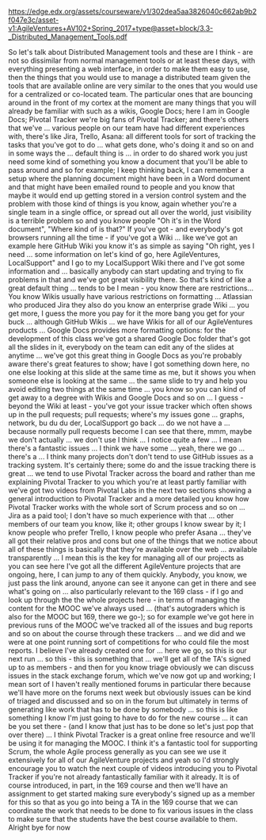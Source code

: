 https://edge.edx.org/assets/courseware/v1/302dea5aa3826040c662ab9b2f047e3c/asset-v1:AgileVentures+AV102+Spring_2017+type@asset+block/3.3-_Distributed_Management_Tools.pdf


So let's talk about Distributed Management tools and
these are I think - are not so dissimilar from
normal management tools or at least these days, with everything presenting a
web interface,
in order to make them easy to use, then the things that you would use to manage
a distributed team given the tools that are available online
are very similar to the ones that you would use for a centralized or co-located team.
The particular ones that are bouncing around in the front of my cortex
at the moment are many things that you will already be familiar with
such as a wikis, Google Docs;
here I am in Google Docs; Pivotal Tracker we're big fans of
Pivotal Tracker; and there's others that we've ... various
people on our team have had different experiences with, there's like Jira, Trello, Asana:
all different tools for sort of tracking the
tasks that you've got to do ... what gets done, who's doing it and so on
and in some ways the ... default thing is
... in order to do shared work
you just need some kind of something you know
a document that you'll be able to pass around and so
for example; I keep thinking back, I can remember
a setup where the planning document might have been in a Word document
and that might have been emailed round to people and
you know that maybe it would end up getting stored in a version control
system and the problem
with those kind of things is you know, again whether you're a single team in a
single office,
or spread out all over the world, just visibility
is a terrible problem so and you know people "Oh it's in the
Word document", "Where kind of is that?" If you've got - and everybody's got browsers running all the
time -
if you've got a Wiki ... like we've got an example here GitHub Wiki
you know it's as simple as saying "Oh right, yes I need ...
some information on let's kind of go, here AgileVentures, LocalSupport"
and I go to my LocalSupport Wiki
there and I've got some information and ... basically
anybody can start updating and trying to fix problems in that and we've got
great visibility there. So that's kind of like a great default
thing ... tends to be I mean - you know there are restrictions... You
know Wikis usually have various restrictions
on formatting ... Atlassian who produced Jira they also do
you know an enterprise grade Wiki ... you get more,
I guess the more you pay for it the more bang you get for your buck ... although GitHub
Wikis
... we have Wikis for all of our AgileVentures products
... Google Docs provides more formatting options:
for the development of this class we've got a shared
Google Doc folder that's got all the slides in it, everybody on the team can edit any of the slides at anytime
... we've got this great thing in Google Docs as you're probably aware
there's great features to show; have I got something down here, no one else looking at this slide
at the same time as me, but it shows you when someone else is looking at the
same
... the same slide to try and help you avoid editing
two things at the same time ... you know so you can kind of get away
to a degree with Wikis and Google Docs and so on ...
I guess - beyond the Wiki at least - you've got your issue tracker
which often shows up in the pull requests; pull requests; where's my issues gone ...
graphs, network, bu du du der, LocalSupport go back
... do we not have a ... because normally pull requests become
I can see that there, mmm, maybe we don't actually ...
we don't use I think ... I notice quite a few ... I mean there's a fantastic
issues ... I think we have some ... yeah, there we go
... there's a ... I think many projects don't
don't tend to use GitHub issues as a tracking system.
It's certainly there; some do
and the issue tracking there is great ...
we tend to use Pivotal Tracker across the board and rather than me
explaining Pivotal Tracker to you which you're
at least partly familiar with we've got two videos from Pivotal Labs
in the next two sections showing a general introduction to
Pivotal Tracker and a more detailed
you know how Pivotal Tracker works with the whole sort of Scrum process
and so on ... Jira as a paid tool; I don't have so much experience with that
... other members of our team
you know, like it; other groups I know swear by it; I know people who prefer
Trello, I know people who prefer Asana
... they've all got their relative pros and cons
but one of the things that we notice about all of these things is basically that they're
available
over the web ... available transparently ...
I mean this is the key for managing all of our projects as you can
see here
I've got all the different AgileVenture projects that are ongoing, here, I can jump to any of them
quickly.
Anybody, you know, we just pass the link around, anyone can see it anyone can get in
there
and see what's going on ... also particularly relevant to
the 169 class - if I go and look up through the
the whole projects here - in terms of managing the content for the MOOC
we've always used ... (that's autograders
which is also for the MOOC but 169, there we go-); so for example
we've got here in previous runs
of the MOOC we've tracked all of the issues
and bug reports and so on about the course
through these trackers ... and we did and we were at one point running
sort of competitions for who could file the most reports.
I believe I've already created one for ... here we go, so this is
our next run ...
so this - this is something that ... we'll get all of the
TA's
signed up to as members - and then for you know
triage obviously we can discuss issues in the stack exchange forum, which
we've now got up and working; I mean sort of I haven't really mentioned
forums in particular there because we'll have more on the forums
next week but obviously issues can be kind of triaged and discussed
and so on in the forum but
ultimately in terms of generating like work that has to be done by somebody
... so this is like something I know I'm just going to have to do
for the new course ... it can be you set there -
(and I know that just has to be done so let's just pop that over there)
... I think Pivotal Tracker is a great
online free resource and we'll be using it
for managing the MOOC. I think it's a fantastic
tool for supporting Scrum, the whole Agile
process generally as you can see we use it extensively
for all of our AgileVenture projects and
yeah so I'd strongly encourage you to watch the next couple of videos introducing you to Pivotal Tracker
if you're not
already fantastically familiar with it
already. It is of course introduced, in part, in the 169 course
and then we'll have an assignment to get started making sure
everybody's signed up as a member for this so that as you go into being a TA
in the 169 course that we can coordinate
the work that needs to be done to fix various issues
in the class to make sure that the students have the best
course available to them. Alright bye for now
